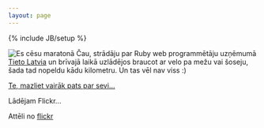 ```yaml
---
layout: page
---
```

{% include JB/setup %}

<section class="body about">
  <p>
    <img class="left" title="Es cēsu maratonā" src="https://s3-eu-west-1.amazonaws.com/gachaidlv/pages/index/me_small.png" />
    Čau, strādāju par Ruby web programmētāju uzņēmumā <a href="http://www.tieto.lv/" target="_blank">Tieto Latvia</a> un brīvajā laikā
    uzlādējos braucot ar velo pa mežu vai šoseju, šada tad nopeldu kādu kilometru. Un tas vēl nav viss :)
  </p>
  <p>
    <a href="/parmani.html">Te, mazliet vairāk pats par sevi...</a>
  </p>
</section>
<section class="column flickr">
  <div class="content">Lādējam Flickr...</div>
  <p>Attēli no <a href="http://www.flickr.com/photos/gacha_lv">flickr</a></p>
</section>
<script>
  // get flickr
  $.getJSON("http://pipes.yahoo.com/pipes/pipe.run?_id=a7b56cd683115e7832be65f8f916c0a1&_render=json&_callback=?", function(data){
    var content = $('section.flickr .content');
    content.html("");
    $.each(data.value.items, function(idx,item) {
      var a = $('<a href="'+item.big+'" rel="flickr" title="'+item.title+'">')
      var img = $('<img src="'+item.thumb+'" alt="">');
      a.append(img);
      content.append(a);
    });
    // add colorbox
    $("section.flickr .content a").colorbox({rel:'flickr'});
    // multiline title hack
    $(document).bind('cbox_complete', function(){
      $("#cboxTitle").hide(); 
      $("<p>"+$("#cboxTitle").html()+"</p>").css({color: $("#cboxTitle").css('color')}).insertBefore(".cboxPhoto"); 
      $.fn.colorbox.resize(); 
    });
  });
</script>
